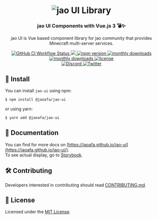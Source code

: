 <h1 align="center">
  <img src="https://user-images.githubusercontent.com/23224932/114276380-51370e80-9a61-11eb-9c72-615340a4d4b8.png" alt="jao UI Library">
</h1>
<h3 align="center">jao UI Components with Vue.js 3 💣✨</h3>
<p align="center">
jao UI is Vue based component library for jao community that provides Minecraft multi-server services.
</p>

<p align="center">
  <a href="https://github.com/jaoafa/jao-ui/actions?query=workflow%3ACI">
    <img alt="GitHub CI Workflow Status" src="https://github.com/jaoafa/jao-ui/actions/workflows/ci.yml/badge.svg?branch=dev">
  </a>
  <a href="https://codecov.io/gh/jaoafa/jao-ui">
    <img src="https://codecov.io/gh/jaoafa/jao-ui/branch/dev/graph/badge.svg?token=4LPZ2OVF8N"/>
  </a>
  <a href="https://www.npmjs.com/package/@jaoafa/jao-ui">
    <img alt="npm version" src="https://badgen.net/npm/v/@jaoafa/jao-ui">
  </a>
  <a href="https://www.npmjs.com/package/@jaoafa/jao-ui">
    <img alt="monthly downloads" src="https://badgen.net/npm/dt/@jaoafa/jao-ui">
  </a>
  <a href="https://www.npmjs.com/package/@jaoafa/jao-ui">
    <img alt="monthly downloads" src="https://badgen.net/npm/dm/@jaoafa/jao-ui">
  </a>
  <a href="https://github.com/jaoafa/jao-ui/blob/main/LICENSE">
    <img alt="license" src="https://badgen.net/npm/license/@jaoafa/jao-ui">
  </a>
  <br>
  <a href="http://discord.gg/zEGrApgGfB">
    <img alt="Discord" src="https://badgen.net/discord/members/zEGrApgGfB">
  </a>
  <a href="https://twitter.com/jaoafa">
    <img alt="Twitter" src="https://badgen.net/twitter/follow/jaoafa">
  </a>
</p>

## 🚀 Install

You can install `jao-ui` using npm:

```bash
$ npm install @jaoafa/jao-ui
```

or using yarn:

```bash
$ yarn add @jaoafa/jao-ui
```

## 📖 Documentation

You can find for more docs on [https://jaoafa.github.io/jao-ui](https://jaoafa.github.io/jao-ui/).  
To see actual display, go to [Storybook](https://jaoafa.github.io/jao-ui/storybook/).

## 🛠 Contributing

Developers interested in contributing should read [CONTRIBUTING.md](.github/CONTRIBUTING.md).

## 📑 License

Licensed under the [MIT License](https://opensource.org/licenses/MIT).
